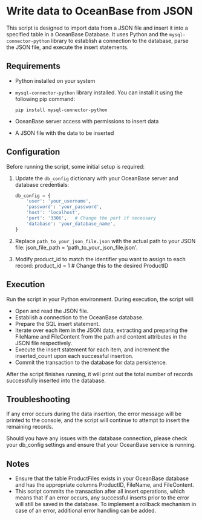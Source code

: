 # Write data to OceanBase from JSON

This script is designed to import data from a JSON file and insert it into a specified table in a OceanBase Database. It uses Python and the `mysql-connector-python` library to establish a connection to the database, parse the JSON file, and execute the insert statements.

## Requirements

- Python installed on your system
- `mysql-connector-python` library installed. You can install it using the following pip command:

    ```shell
    pip install mysql-connector-python
    ```

- OceanBase server access with permissions to insert data
- A JSON file with the data to be inserted

## Configuration

Before running the script, some initial setup is required:

1. Update the `db_config` dictionary with your OceanBase server and database credentials:

    ```python
    db_config = {
        'user': 'your_username',
        'password': 'your_password',
        'host': 'localhost',
        'port': '3306',   # Change the port if necessary
        'database': 'your_database_name',
    }
    ```

2. Replace `path_to_your_json_file.json` with the actual path to your JSON file:
json_file_path = 'path_to_your_json_file.json'.

3. Modify product_id to match the identifier you want to assign to each record:
product_id = 1  # Change this to the desired ProductID

## Execution

Run the script in your Python environment. During execution, the script will:

- Open and read the JSON file.
- Establish a connection to the OceanBase database.
- Prepare the SQL insert statement.
- Iterate over each item in the JSON data, extracting and preparing the FileName and FileContent from the path and content attributes in the JSON file respectively.
- Execute the insert statement for each item, and increment the inserted_count upon each successful insertion.
- Commit the transaction to the database for data persistence.

After the script finishes running, it will print out the total number of records successfully inserted into the database.

## Troubleshooting

If any error occurs during the data insertion, the error message will be printed to the console, and the script will continue to attempt to insert the remaining records.

Should you have any issues with the database connection, please check your db_config settings and ensure that your OceanBase service is running.

## Notes

- Ensure that the table ProductFiles exists in your OceanBase database and has the appropriate columns ProductID, FileName, and FileContent.
- This script commits the transaction after all insert operations, which means that if an error occurs, any successful inserts prior to the error will still be saved in the database. To implement a rollback mechanism in case of an error, additional error handling can be added.
